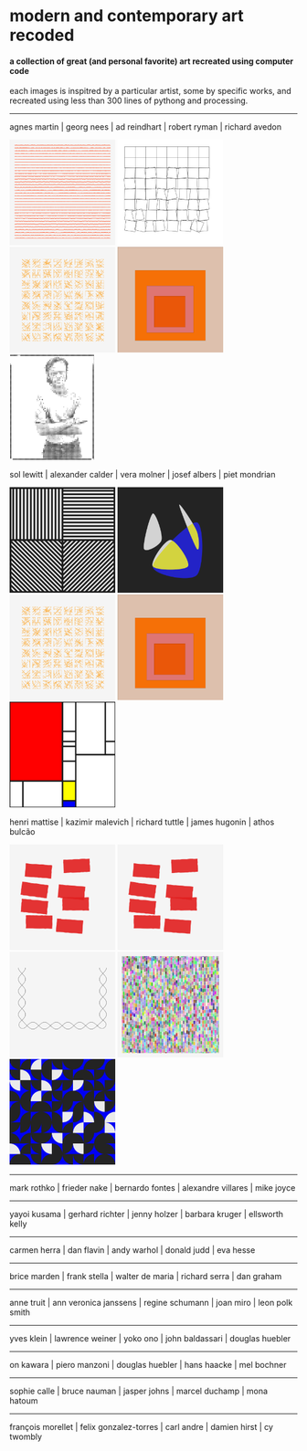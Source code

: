 # modern and contemporary art recoded

#### a collection of great (and personal favorite) art recreated using computer code

each images is inspitred by a particular artist, some by specific works, and recreated using less than 300 lines of pythong and processing.

---
agnes martin | georg nees | ad reindhart | robert ryman | richard avedon
<p float="left">
<img src="https://github.com/fkmooney/Visual-Learning/blob/main/2022/sketch_220107c/output.png" width="185" >
<img src="https://github.com/fkmooney/Visual-Learning/blob/main/2021/sketch_211219a/0771.png" width="185" >
<img src="https://github.com/fkmooney/Visual-Learning/blob/main/2022/sketch_220109b/output.png" width="185" >
<img src="https://github.com/fkmooney/Visual-Learning/blob/main/2021/sketch_211225a/0260.png" width="185" >
<img src="https://github.com/fkmooney/Visual-Learning/blob/main/2022/sketch_220119a/ouput.png" height="185" >
</p>

sol lewitt | alexander calder | vera molner | josef albers | piet mondrian
<p float="left">
<img src="https://github.com/fkmooney/Visual-Learning/blob/main/2022/sketch_220129a/output.png" width="185" >
<img src="https://github.com/fkmooney/Visual-Learning/blob/main/2021/sketch_211230b/cover.png" width="185" >
<img src="https://github.com/fkmooney/Visual-Learning/blob/main/2022/sketch_220109b/output.png" width="185" >
<img src="https://github.com/fkmooney/Visual-Learning/blob/main/2021/sketch_211225a/0260.png" width="185" >
<img src="https://github.com/fkmooney/Visual-Learning/blob/main/2022/sketch_220111b/output.png" width="185" >
</p>

henri mattise | kazimir malevich | richard tuttle | james hugonin | athos bulcão
<p float="left">
<img src="https://github.com/fkmooney/Visual-Learning/blob/main/2022/sketch_220110a/output.png" width="185" >
<img src="https://github.com/fkmooney/Visual-Learning/blob/main/2022/sketch_220110a/output.png" width="185" >
<img src="https://github.com/fkmooney/Visual-Learning/blob/main/2022/sketch_220108b/output.png" width="185" >
<img src="https://github.com/fkmooney/Visual-Learning/blob/main/2022/sketch_220108a/0002.png" width="185" >
<img src="https://github.com/fkmooney/Visual-Learning/blob/main/2021/sketch_211230e/output2.png" width="185" >
</p>


---

mark rothko | frieder nake | bernardo fontes | alexandre villares | mike joyce

---

yayoi kusama | gerhard richter | jenny holzer | barbara kruger | ellsworth kelly

---

carmen herra | dan flavin | andy warhol | donald judd | eva hesse

---

brice marden | frank stella | walter de maria | richard serra | dan graham

---

anne truit | ann veronica janssens | regine schumann | joan miro | leon polk smith

---

yves klein | lawrence weiner | yoko ono | john baldassari | douglas huebler

---

on kawara | piero manzoni | douglas huebler | hans haacke | mel bochner

--- 

sophie calle | bruce nauman | jasper johns | marcel duchamp | mona hatoum

---

françois morellet | felix gonzalez-torres | carl andre | damien hirst | cy twombly
